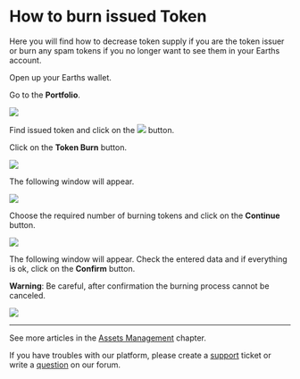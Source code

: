 # ​How to burn issued Token

Here you will find how to decrease token supply if you are the token issuer or burn any spam tokens if you no longer want to see them in your Earths account.

Open up your Earths wallet.

Go to the **Portfolio**.

![](/_assets/token_burn_01.png)

Find issued token and click on the ![](/_assets/token_burn_02.png) button.

Click on the **Token Burn** button.

![](/_assets/token_burn_03.png)

The following window will appear.

![](/_assets/token_burn_04.png)

Choose the required number of burning tokens and click on the **Continue** button.

![](/_assets/token_burn_05.png)

The following window will appear.
Check the entered data and if everything is ok, click on the **Confirm** button.

**Warning**: Be careful, after confirmation the burning process cannot be canceled.

![](/_assets/token_burn_06.png)

___

See more articles in the [Assets Management](/earths-client/assets-management.md) chapter.

If you have troubles with our platform, please create a [support](https://support.earths.ga/) ticket or write a [question](https://forum.earths.ga/) on our forum.
